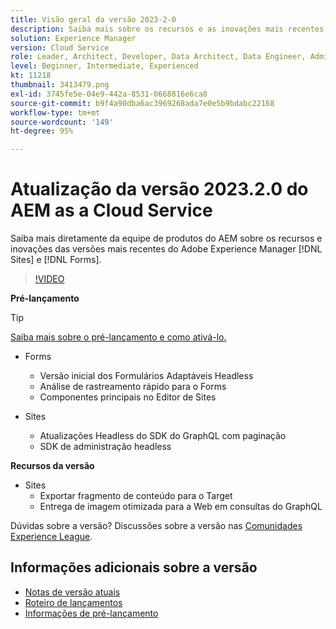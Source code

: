 ```yaml
---
title: Visão geral da versão 2023-2-0
description: Saiba mais sobre os recursos e as inovações mais recentes da versão 2023-2-0 do Adobe Experience Manager [!DNL Forms] e do [!DNL Sites].
solution: Experience Manager
version: Cloud Service
role: Leader, Architect, Developer, Data Architect, Data Engineer, Admin, User
level: Beginner, Intermediate, Experienced
kt: 11218
thumbnail: 3413479.png
exl-id: 3745fe5e-04e9-442a-8531-0668816e6ca8
source-git-commit: b9f4a90dba6ac3969268ada7e0e5b9bdabc22168
workflow-type: tm+mt
source-wordcount: '149'
ht-degree: 95%

---
```


# Atualização da versão 2023.2.0 do AEM as a Cloud Service

Saiba mais diretamente da equipe de produtos do AEM sobre os recursos e inovações das versões mais recentes do Adobe Experience Manager [!DNL Sites] e [!DNL Forms].

>[!VIDEO](https://video.tv.adobe.com/v/3416885/?quality=12&learn=on)

**Pré-lançamento**

>[!TIP]
>
>[Saiba mais sobre o pré-lançamento e como ativá-lo.](https://experienceleague.adobe.com/docs/experience-manager-cloud-service/content/release-notes/prerelease.html?lang=pt-BR)

* Forms
   * Versão inicial dos Formulários Adaptáveis Headless
   * Análise de rastreamento rápido para o Forms
   * Componentes principais no Editor de Sites

* Sites
   * Atualizações Headless do SDK do GraphQL com paginação
   * SDK de administração headless

**Recursos da versão**

* Sites
   * Exportar fragmento de conteúdo para o Target
   * Entrega de imagem otimizada para a Web em consultas do GraphQL

Dúvidas sobre a versão?  Discussões sobre a versão nas [Comunidades Experience League](https://adobe.ly/3KCfab0).

## Informações adicionais sobre a versão

* [Notas de versão atuais](https://experienceleague.adobe.com/docs/experience-manager-cloud-service/content/release-notes/home.html?lang=pt-BR)
* [Roteiro de lançamentos](https://experienceleague.adobe.com/docs/experience-manager-release-information/aem-release-updates/update-releases-roadmap.html?lang=pt-BR)
* [Informações de pré-lançamento](https://experienceleague.adobe.com/docs/experience-manager-cloud-service/content/release-notes/prerelease.html?lang=pt-BR)
